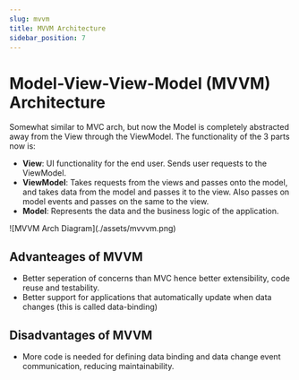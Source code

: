 ```yaml
---
slug: mvvm
title: MVVM Architecture
sidebar_position: 7
---
```


# Model-View-View-Model (MVVM) Architecture

Somewhat similar to MVC arch, but now the Model is completely abstracted away from the View through the ViewModel. The functionality of the 3 parts now is:

- **View**: UI functionality for the end user. Sends user requests to the ViewModel.
- **ViewModel**: Takes requests from the views and passes onto the model, and takes data from the model and passes it to the view. Also passes on model events and passes on the same to the view.
- **Model**: Represents the data and the business logic of the application.

<div class="img-center">
![MVVM Arch Diagram](./assets/mvvvm.png)
</div>

## Advanteages of MVVM

- Better seperation of concerns than MVC hence better extensibility, code reuse and testability.
- Better support for applications that automatically update when data changes (this is called data-binding)

## Disadvantages of MVVM

- More code is needed for defining data binding and data change event communication, reducing maintainability.
